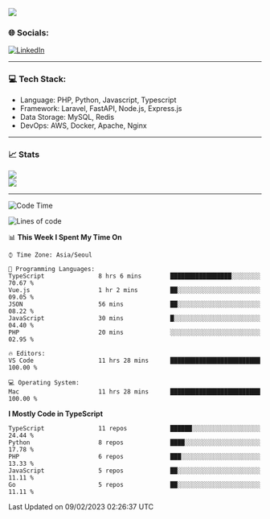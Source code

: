 <!--[![](https://visitcount.itsvg.in/api?id=jin-wk&icon=7&color=12)](https://visitcount.itsvg.in)-->
<!--[![Hits](https://hits.seeyoufarm.com/api/count/incr/badge.svg?url=https%3A%2F%2Fgithub.com%2Fjin-wk&count_bg=%235F625C&title_bg=%23555555&icon=github.svg&icon_color=%23E7E7E7&title=Hits&edge_flat=false)](https://hits.seeyoufarm.com)-->
![](https://komarev.com/ghpvc/?username=jin-wk&color=lightgrey&style=for-the-badge)

### 🌐 Socials:
[![LinkedIn](https://img.shields.io/badge/LinkedIn-%230077B5.svg?logo=linkedin&logoColor=white)](https://linkedin.com/in/jinwook-lee-242625241) 

---

### 💻 Tech Stack:
  - Language: PHP, Python, Javascript, Typescript
  - Framework: Laravel, FastAPI, Node.js, Express.js
  - Data Storage: MySQL, Redis
  - DevOps: AWS, Docker, Apache, Nginx

---

### 📈 Stats
![](https://github-readme-stats.vercel.app/api?username=jin-wk&theme=dark&hide_border=true&include_all_commits=true&count_private=true)<br/>
![](https://github-readme-streak-stats.herokuapp.com/?user=jin-wk&theme=dark&hide_border=true)<br/>

---

<!--START_SECTION:waka-->
![Code Time](http://img.shields.io/badge/Code%20Time-378%20hrs%2047%20mins-blue)

![Lines of code](https://img.shields.io/badge/From%20Hello%20World%20I%27ve%20Written-217%20Thousand%20lines%20of%20code-blue)

📊 **This Week I Spent My Time On** 

```text
⌚︎ Time Zone: Asia/Seoul

💬 Programming Languages: 
TypeScript               8 hrs 6 mins        █████████████████░░░░░░░░   70.67 % 
Vue.js                   1 hr 2 mins         ██░░░░░░░░░░░░░░░░░░░░░░░   09.05 % 
JSON                     56 mins             ██░░░░░░░░░░░░░░░░░░░░░░░   08.22 % 
JavaScript               30 mins             █░░░░░░░░░░░░░░░░░░░░░░░░   04.40 % 
PHP                      20 mins             ░░░░░░░░░░░░░░░░░░░░░░░░░   02.95 % 

🔥 Editors: 
VS Code                  11 hrs 28 mins      █████████████████████████   100.00 % 

💻 Operating System: 
Mac                      11 hrs 28 mins      █████████████████████████   100.00 % 

```

**I Mostly Code in TypeScript** 

```text
TypeScript               11 repos            ██████░░░░░░░░░░░░░░░░░░░   24.44 % 
Python                   8 repos             ████░░░░░░░░░░░░░░░░░░░░░   17.78 % 
PHP                      6 repos             ███░░░░░░░░░░░░░░░░░░░░░░   13.33 % 
JavaScript               5 repos             ██░░░░░░░░░░░░░░░░░░░░░░░   11.11 % 
Go                       5 repos             ██░░░░░░░░░░░░░░░░░░░░░░░   11.11 % 

```



 Last Updated on 09/02/2023 02:26:37 UTC
<!--END_SECTION:waka-->
